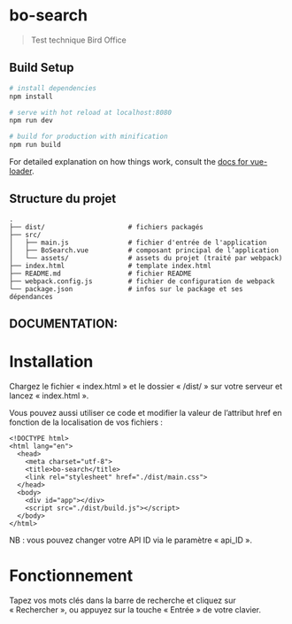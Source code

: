 # bo-search

> Test technique Bird Office

## Build Setup

``` bash
# install dependencies
npm install

# serve with hot reload at localhost:8080
npm run dev

# build for production with minification
npm run build
```

For detailed explanation on how things work, consult the [docs for vue-loader](http://vuejs.github.io/vue-loader).


## Structure du projet

```
.
├── dist/                     # fichiers packagés
├── src/
│   ├── main.js               # fichier d'entrée de l'application
│   ├── BoSearch.vue          # composant principal de l’application
│   └── assets/               # assets du projet (traité par webpack)
├── index.html                # template index.html
├── README.md                 # fichier README
├── webpack.config.js         # fichier de configuration de webpack
└── package.json              # infos sur le package et ses dépendances
```

## DOCUMENTATION:

# Installation
Chargez le fichier « index.html » et le dossier « /dist/ » sur votre serveur et lancez « index.html ».

Vous pouvez aussi utiliser ce code et modifier la valeur de l’attribut href en fonction de la localisation de vos fichiers :

```
<!DOCTYPE html>
<html lang="en">
  <head>
    <meta charset="utf-8">
    <title>bo-search</title>
    <link rel="stylesheet" href="./dist/main.css">
  </head>
  <body>
    <div id="app"></div>
    <script src="./dist/build.js"></script>
  </body>
</html>
```

NB : vous pouvez changer votre API ID via le paramètre « api_ID ».

# Fonctionnement
Tapez vos mots clés dans la barre de recherche et cliquez sur « Rechercher », ou appuyez sur la touche « Entrée » de votre clavier.

